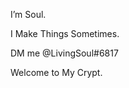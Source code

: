 I’m Soul.

I Make Things Sometimes.

DM me @LivingSoul#6817

Welcome to My Crypt.

<!---
Souls-Crypt/Souls-Crypt is a ✨ special ✨ repository because its `README.md` (this file) appears on your GitHub profile.
You can click the Preview link to take a look at your changes.
--->
